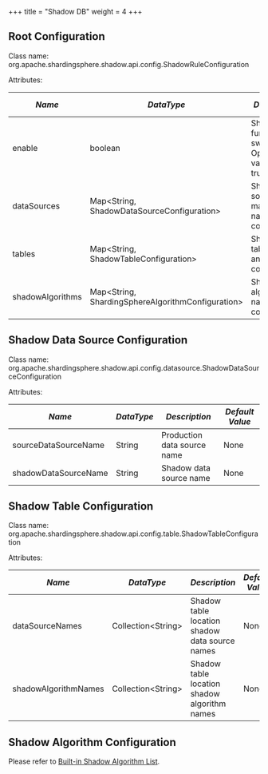 +++
title = "Shadow DB"
weight = 4
+++

## Root Configuration

Class name: org.apache.shardingsphere.shadow.api.config.ShadowRuleConfiguration

Attributes:

| *Name* | *DataType* | *Description* | *Default Value* |
| ------ | ---------- | ------------- | --------------- |
| enable | boolean    | Shadow DB function switch. Optional values: true/false |false|
| dataSources | Map\<String, ShadowDataSourceConfiguration\> | Shadow data source mapping name and configuration | None |
| tables | Map\<String, ShadowTableConfiguration\> | Shadow table name and configuration | None |
| shadowAlgorithms | Map\<String, ShardingSphereAlgorithmConfiguration\> | Shadow algorithm name and configuration | None |

## Shadow Data Source Configuration

Class name: org.apache.shardingsphere.shadow.api.config.datasource.ShadowDataSourceConfiguration

Attributes:

| *Name* | *DataType* | *Description* | *Default Value* |
| ------ | ---------- | ------------- | --------------- |
| sourceDataSourceName | String | Production data source name | None |
| shadowDataSourceName | String | Shadow data source name | None |

## Shadow Table Configuration

Class name: org.apache.shardingsphere.shadow.api.config.table.ShadowTableConfiguration

Attributes:

| *Name* | *DataType* | *Description* | *Default Value* |
| ------ | ---------- | ------------- | --------------- |
| dataSourceNames | Collection\<String\> | Shadow table location shadow data source names | None |
| shadowAlgorithmNames | Collection\<String\> | Shadow table location shadow algorithm names | None |

## Shadow Algorithm Configuration

Please refer to [Built-in Shadow Algorithm List](/cn/user-manual/shardingsphere-jdbc/configuration/built-in-algorithm/shadow).
